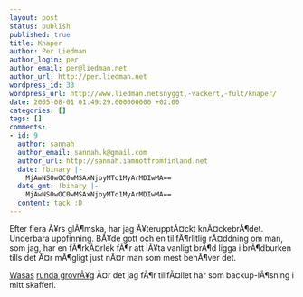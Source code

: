 ```yaml
---
layout: post
status: publish
published: true
title: Knaper
author: Per Liedman
author_login: per
author_email: per@liedman.net
author_url: http://per.liedman.net
wordpress_id: 33
wordpress_url: http://www.liedman.netsnyggt,-vackert,-fult/knaper/
date: 2005-08-01 01:49:29.000000000 +02:00
categories: []
tags: []
comments:
- id: 9
  author: sannah
  author_email: sannah.k@gmail.com
  author_url: http://sannah.iamnotfromfinland.net
  date: !binary |-
    MjAwNS0wOC0wMSAxNjoyMTo1MyArMDIwMA==
  date_gmt: !binary |-
    MjAwNS0wOC0wMSAxNjoyMTo1MyArMDIwMA==
  content: tack :D
---
```

Efter flera Ã¥rs glÃ¶mska, har jag Ã¥terupptÃ¤ckt knÃ¤ckebrÃ¶det. Underbara uppfinning. BÃ¥de gott och en tillfÃ¶rlitlig rÃ¤ddning om man, som jag, har en fÃ¶rkÃ¤rlek fÃ¶r att lÃ¥ta vanligt brÃ¶d ligga i brÃ¶dburken tills det Ã¤r mÃ¶gligt just nÃ¤r man som mest behÃ¶ver det.

<a href="http://www.wasabrod.se/">Wasas</a> <a href="http://se.wasa.com/Wasa/smpage.fwx?page=197&group=447&product=451&main=products">runda grovrÃ¥g</a> Ã¤r det jag fÃ¶r tillfÃ¤llet har som backup-lÃ¶sning i mitt skafferi.
